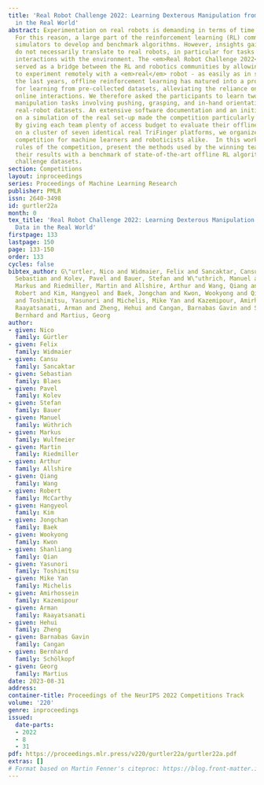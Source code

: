 ```yaml
---
title: 'Real Robot Challenge 2022: Learning Dexterous Manipulation from Offline Data
  in the Real World'
abstract: Experimentation on real robots is demanding in terms of time and costs.
  For this reason, a large part of the reinforcement learning (RL) community uses
  simulators to develop and benchmark algorithms. However, insights gained in simulation
  do not necessarily translate to real robots, in particular for tasks involving complex
  interactions with the environment. The <em>Real Robot Challenge 2022</em> therefore
  served as a bridge between the RL and robotics communities by allowing participants
  to experiment remotely with a <em>real</em> robot - as easily as in simulation.  In
  the last years, offline reinforcement learning has matured into a promising paradigm
  for learning from pre-collected datasets, alleviating the reliance on expensive
  online interactions. We therefore asked the participants to learn two dexterous
  manipulation tasks involving pushing, grasping, and in-hand orientation from provided
  real-robot datasets. An extensive software documentation and an initial stage based
  on a simulation of the real set-up made the competition particularly accessible.
  By giving each team plenty of access budget to evaluate their offline-learned policies
  on a cluster of seven identical real TriFinger platforms, we organized an exciting
  competition for machine learners and roboticists alike.  In this work we state the
  rules of the competition, present the methods used by the winning teams and compare
  their results with a benchmark of state-of-the-art offline RL algorithms on the
  challenge datasets.
section: Competitions
layout: inproceedings
series: Proceedings of Machine Learning Research
publisher: PMLR
issn: 2640-3498
id: gurtler22a
month: 0
tex_title: 'Real Robot Challenge 2022: Learning Dexterous Manipulation from Offline
  Data in the Real World'
firstpage: 133
lastpage: 150
page: 133-150
order: 133
cycles: false
bibtex_author: G\"urtler, Nico and Widmaier, Felix and Sancaktar, Cansu and Blaes,
  Sebastian and Kolev, Pavel and Bauer, Stefan and W\"uthrich, Manuel and Wulfmeier,
  Markus and Riedmiller, Martin and Allshire, Arthur and Wang, Qiang and McCarthy,
  Robert and Kim, Hangyeol and Baek, Jongchan and Kwon, Wookyong and Qian, Shanliang
  and Toshimitsu, Yasunori and Michelis, Mike Yan and Kazemipour, Amirhossein and
  Raayatsanati, Arman and Zheng, Hehui and Cangan, Barnabas Gavin and Sch\"olkopf,
  Bernhard and Martius, Georg
author:
- given: Nico
  family: Gürtler
- given: Felix
  family: Widmaier
- given: Cansu
  family: Sancaktar
- given: Sebastian
  family: Blaes
- given: Pavel
  family: Kolev
- given: Stefan
  family: Bauer
- given: Manuel
  family: Wüthrich
- given: Markus
  family: Wulfmeier
- given: Martin
  family: Riedmiller
- given: Arthur
  family: Allshire
- given: Qiang
  family: Wang
- given: Robert
  family: McCarthy
- given: Hangyeol
  family: Kim
- given: Jongchan
  family: Baek
- given: Wookyong
  family: Kwon
- given: Shanliang
  family: Qian
- given: Yasunori
  family: Toshimitsu
- given: Mike Yan
  family: Michelis
- given: Amirhossein
  family: Kazemipour
- given: Arman
  family: Raayatsanati
- given: Hehui
  family: Zheng
- given: Barnabas Gavin
  family: Cangan
- given: Bernhard
  family: Schölkopf
- given: Georg
  family: Martius
date: 2023-08-31
address:
container-title: Proceedings of the NeurIPS 2022 Competitions Track
volume: '220'
genre: inproceedings
issued:
  date-parts:
  - 2022
  - 8
  - 31
pdf: https://proceedings.mlr.press/v220/gurtler22a/gurtler22a.pdf
extras: []
# Format based on Martin Fenner's citeproc: https://blog.front-matter.io/posts/citeproc-yaml-for-bibliographies/
---
```

